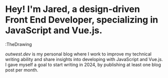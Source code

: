 # Hey! I'm Jared, a design-driven Front End Developer, specializing in JavaScript and Vue.js.

:TheDrawing

_outwest.dev_ is my personal blog where I work to improve my technical writing ability and share insights into developing with JavaScript and Vue.js. I gave myself a goal to start writing in 2024, by publishing at least one blog post per month.
